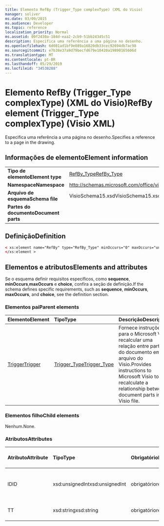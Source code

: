 ```yaml
---
title: Elemento RefBy (Trigger_Type complexType) (XML do Visio)
manager: soliver
ms.date: 03/09/2015
ms.audience: Developer
ms.topic: reference
localization_priority: Normal
ms.assetid: 09f2430a-184d-eaa2-2cb9-51bb24345c51
description: Especifica uma referência a uma página no desenho.
ms.openlocfilehash: 6d081ad1bf9e089a16820db33cec92694db7ac98
ms.sourcegitcommit: e7b38e37a9d79becfd679e10420a19890165606d
ms.translationtype: MT
ms.contentlocale: pt-BR
ms.lasthandoff: 05/29/2019
ms.locfileid: "34538288"
---
```

# <a name="refby-element-triggertype-complextype-visio-xml"></a><span data-ttu-id="e54ee-103">Elemento RefBy (Trigger_Type complexType) (XML do Visio)</span><span class="sxs-lookup"><span data-stu-id="e54ee-103">RefBy element (Trigger_Type complexType) (Visio XML)</span></span>

<span data-ttu-id="e54ee-104">Especifica uma referência a uma página no desenho.</span><span class="sxs-lookup"><span data-stu-id="e54ee-104">Specifies a reference to a page in the drawing.</span></span>
  
## <a name="element-information"></a><span data-ttu-id="e54ee-105">Informações de elemento</span><span class="sxs-lookup"><span data-stu-id="e54ee-105">Element information</span></span>

|||
|:-----|:-----|
|<span data-ttu-id="e54ee-106">**Tipo de elemento**</span><span class="sxs-lookup"><span data-stu-id="e54ee-106">**Element type**</span></span> <br/> |[<span data-ttu-id="e54ee-107">RefBy_Type</span><span class="sxs-lookup"><span data-stu-id="e54ee-107">RefBy_Type</span></span>](refby_type-complextypevisio-xml.md) <br/> |
|<span data-ttu-id="e54ee-108">**Namespace**</span><span class="sxs-lookup"><span data-stu-id="e54ee-108">**Namespace**</span></span> <br/> |http://schemas.microsoft.com/office/visio/2012/main  <br/> |
|<span data-ttu-id="e54ee-109">**Arquivo de esquema**</span><span class="sxs-lookup"><span data-stu-id="e54ee-109">**Schema file**</span></span> <br/> |<span data-ttu-id="e54ee-110">VisioSchema15.xsd</span><span class="sxs-lookup"><span data-stu-id="e54ee-110">VisioSchema15.xsd</span></span>  <br/> |
|<span data-ttu-id="e54ee-111">**Partes do documento**</span><span class="sxs-lookup"><span data-stu-id="e54ee-111">**Document parts**</span></span> <br/> ||
   
## <a name="definition"></a><span data-ttu-id="e54ee-112">Definição</span><span class="sxs-lookup"><span data-stu-id="e54ee-112">Definition</span></span>

```XML
< xs:element name="RefBy" type="RefBy_Type" minOccurs="0" maxOccurs="unbounded" >
</xs:element >
```

## <a name="elements-and-attributes"></a><span data-ttu-id="e54ee-113">Elementos e atributos</span><span class="sxs-lookup"><span data-stu-id="e54ee-113">Elements and attributes</span></span>

<span data-ttu-id="e54ee-114">Se o esquema definir requisitos específicos, como **sequence**, **minOccurs**,**maxOccurs** e **choice**, confira a seção de definição.</span><span class="sxs-lookup"><span data-stu-id="e54ee-114">If the schema defines specific requirements, such as **sequence**, **minOccurs**, **maxOccurs**, and **choice**, see the definition section.</span></span> 
  
### <a name="parent-elements"></a><span data-ttu-id="e54ee-115">Elementos pai</span><span class="sxs-lookup"><span data-stu-id="e54ee-115">Parent elements</span></span>

|<span data-ttu-id="e54ee-116">**Elemento**</span><span class="sxs-lookup"><span data-stu-id="e54ee-116">**Element**</span></span>|<span data-ttu-id="e54ee-117">**Tipo**</span><span class="sxs-lookup"><span data-stu-id="e54ee-117">**Type**</span></span>|<span data-ttu-id="e54ee-118">**Descrição**</span><span class="sxs-lookup"><span data-stu-id="e54ee-118">**Description**</span></span>|
|:-----|:-----|:-----|
|[<span data-ttu-id="e54ee-119">Trigger</span><span class="sxs-lookup"><span data-stu-id="e54ee-119">Trigger</span></span>](trigger-elementvisio-xml.md) <br/> |[<span data-ttu-id="e54ee-120">Trigger_Type</span><span class="sxs-lookup"><span data-stu-id="e54ee-120">Trigger_Type</span></span>](trigger_type-complextypevisio-xml.md) <br/> |<span data-ttu-id="e54ee-121">Fornece instruções para o Microsoft Visio recalcular uma relação entre partes do documento em um arquivo do Visio.</span><span class="sxs-lookup"><span data-stu-id="e54ee-121">Provides instructions to Microsoft Visio to recalculate a relationship between document parts in a Visio file.</span></span>  <br/> |

   
### <a name="child-elements"></a><span data-ttu-id="e54ee-122">Elementos filho</span><span class="sxs-lookup"><span data-stu-id="e54ee-122">Child elements</span></span>

<span data-ttu-id="e54ee-123">Nenhum.</span><span class="sxs-lookup"><span data-stu-id="e54ee-123">None.</span></span>
  
### <a name="attributes"></a><span data-ttu-id="e54ee-124">Atributos</span><span class="sxs-lookup"><span data-stu-id="e54ee-124">Attributes</span></span>

|<span data-ttu-id="e54ee-125">**Atributo**</span><span class="sxs-lookup"><span data-stu-id="e54ee-125">**Attribute**</span></span>|<span data-ttu-id="e54ee-126">**Tipo**</span><span class="sxs-lookup"><span data-stu-id="e54ee-126">**Type**</span></span>|<span data-ttu-id="e54ee-127">**Obrigatório**</span><span class="sxs-lookup"><span data-stu-id="e54ee-127">**Required**</span></span>|<span data-ttu-id="e54ee-128">**Descrição**</span><span class="sxs-lookup"><span data-stu-id="e54ee-128">**Description**</span></span>|<span data-ttu-id="e54ee-129">**Valores possíveis**</span><span class="sxs-lookup"><span data-stu-id="e54ee-129">**Possible values**</span></span>|
|:-----|:-----|:-----|:-----|:-----|
|<span data-ttu-id="e54ee-130">ID</span><span class="sxs-lookup"><span data-stu-id="e54ee-130">ID</span></span>  <br/> |<span data-ttu-id="e54ee-131">xsd:unsignedInt</span><span class="sxs-lookup"><span data-stu-id="e54ee-131">xsd:unsignedInt</span></span>  <br/> |<span data-ttu-id="e54ee-132">obrigatório</span><span class="sxs-lookup"><span data-stu-id="e54ee-132">required</span></span>  <br/> |<span data-ttu-id="e54ee-133">Especifica o atributo ID de uma página no desenho.</span><span class="sxs-lookup"><span data-stu-id="e54ee-133">Specifies the ID attribute of a page in the drawing.</span></span>  <br/> |<span data-ttu-id="e54ee-134">Valores do tipo xsd:unsignedInt.</span><span class="sxs-lookup"><span data-stu-id="e54ee-134">Values of the xsd:unsignedInt type.</span></span>  <br/> |
|<span data-ttu-id="e54ee-135">T</span><span class="sxs-lookup"><span data-stu-id="e54ee-135">T</span></span>  <br/> |<span data-ttu-id="e54ee-136">xsd:string</span><span class="sxs-lookup"><span data-stu-id="e54ee-136">xsd:string</span></span>  <br/> |<span data-ttu-id="e54ee-137">obrigatório</span><span class="sxs-lookup"><span data-stu-id="e54ee-137">required</span></span>  <br/> |<span data-ttu-id="e54ee-138">Especifica o tipo de referência.</span><span class="sxs-lookup"><span data-stu-id="e54ee-138">Specifies the reference type.</span></span>  <br/> |<span data-ttu-id="e54ee-139">Valores do tipo xsd:string.</span><span class="sxs-lookup"><span data-stu-id="e54ee-139">Values of the xsd:string type.</span></span>  <br/> |
   

